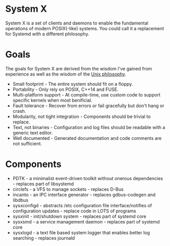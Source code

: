 # System X
System X is a set of clients and daemons to enable the fundamental operations of modern POSIX(-like) systems.  You could call it a replacement for Systemd with a different philosophy.

# Goals
The goals for System X are derived from the wisdom I've gained from experience as well as the wisdom of the [Unix philosophy](https://en.wikipedia.org/wiki/Unix_philosophy).

* Small footprint - The entire system should fit on a floppy.
* Portability - Only rely on POSIX, C++14 and FUSE.
* Multi-platform support - At compile-time, use custom code to support specific kernels when most benificial.
* Fault tolerance - Recover from errors or fail gracefully but don't hang or crash.
* Modularity, not tight integration - Components should be trivial to replace.
* Text, not binaries - Configuration and log files should be readable with a generic text editor.
* Well documented - Generated documentation and code comments are not sufficient.

# Components

* PDTK - a minimalist event-driven toolkit without onerous dependencies - replaces part of libsystemd
* circlefs - a VFS to manage sockets - replaces D-Bus
* incanto - an IPC interface generator - replaces gdbus-codegen and libdbus
* sysxconfigd - abstracts /etc configuration file interface/notifies of configuration updates - replace code in LOTS of programs
* sysxinit - init/shutdown system - replaces part of systemd core
* sysxsmd - a service management daemon - replaces part of systemd core
* sysxlogd - a text file based system logger that enables better log searching - replaces journald
